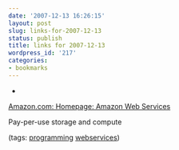 ```yaml
---
date: '2007-12-13 16:26:15'
layout: post
slug: links-for-2007-12-13
status: publish
title: links for 2007-12-13
wordpress_id: '217'
categories:
- bookmarks
---
```



	
  *
		

[Amazon.com: Homepage: Amazon Web Services](http://www.amazon.com/gp/browse.html?node=3435361)


		

Pay-per-use storage and compute


		

(tags: [programming](http://del.icio.us/eob/programming) [webservices](http://del.icio.us/eob/webservices))


	



